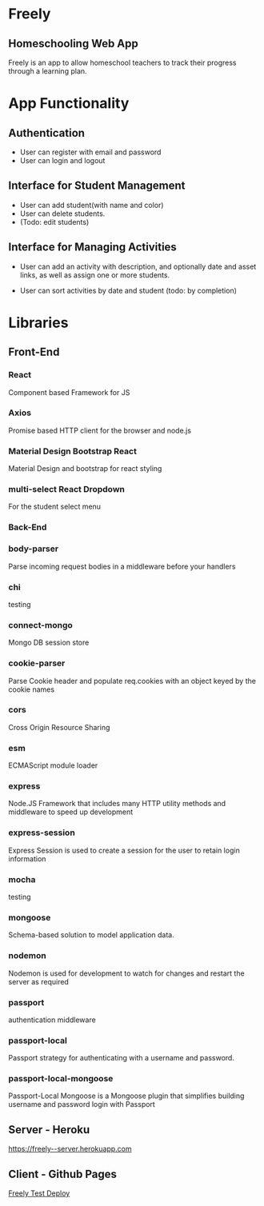 # Freely
## Homeschooling Web App

Freely is an app to allow homeschool teachers to track their progress through a learning plan.

# App Functionality

## Authentication
 - User can register with email and password
 - User can login and logout

## Interface for Student Management
 - User can add student(with name and color)
 - User can delete students.
 - (Todo: edit students)

## Interface for Managing Activities

- User can add an activity with description, and optionally date and asset links, as well as assign one or more students.

 - User can sort activities by date and student (todo: by completion)



# Libraries
## Front-End

### React
Component based Framework for JS

### Axios

Promise based HTTP client for the browser and node.js

### Material Design Bootstrap React

Material Design and bootstrap for react styling

### multi-select React Dropdown

For the student select menu


### Back-End
### body-parser

Parse incoming request bodies in a middleware before your handlers

### chi
testing

### connect-mongo

Mongo DB session store

### cookie-parser

Parse Cookie header and populate req.cookies with an object keyed by the cookie names

### cors
Cross Origin Resource Sharing


### esm

ECMAScript module loader

### express

Node.JS Framework that includes many HTTP utility methods and middleware to speed up development

### express-session
Express Session is used to create a session for the user to retain login information

### mocha

testing

### mongoose

Schema-based solution to model application data.

### nodemon
Nodemon is used for development to watch for changes and restart the server as required

### passport

authentication middleware

### passport-local

Passport strategy for authenticating with a username and password.

### passport-local-mongoose

Passport-Local Mongoose is a Mongoose plugin that simplifies building username and password login with Passport



## Server - Heroku

https://freely--server.herokuapp.com

## Client - Github Pages

[Freely Test Deploy](https://chi-org.github.io/freely-client/)

